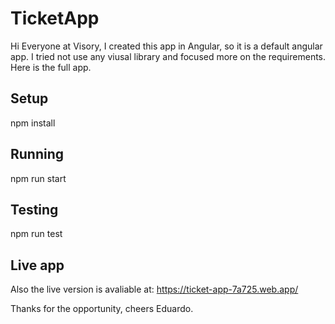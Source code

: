 # TicketApp

Hi Everyone at Visory, I created this app in Angular, so it is a default angular app. I tried not use any viusal library and focused more on the requirements. Here is the full app.

## Setup

npm install

## Running

npm run start

## Testing

npm run test

## Live app

Also the live version is avaliable at: https://ticket-app-7a725.web.app/

Thanks for the opportunity, cheers Eduardo.
